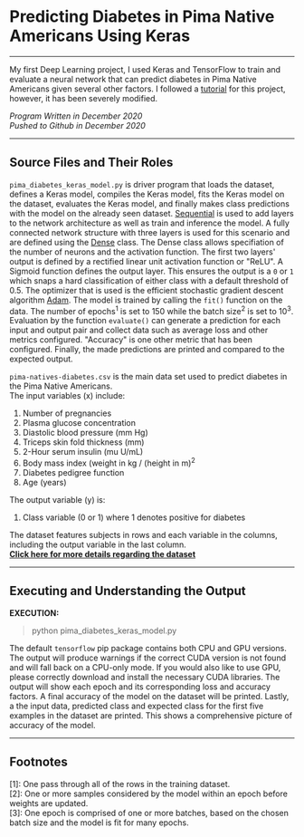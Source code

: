 # Predicting Diabetes in Pima Native Americans Using Keras
***
My first Deep Learning project, I used Keras and TensorFlow to train and evaluate a neural network that can predict diabetes in Pima Native Americans given several other factors. I followed a [tutorial](https://machinelearningmastery.com/tutorial-first-neural-network-python-keras/) for this project, however, it has been severely modified.

*Program Written in December 2020*  
*Pushed to Github in December 2020*

***

## Source Files and Their Roles

`pima_diabetes_keras_model.py` is driver program that loads the dataset, defines a Keras model, compiles the Keras model, fits the Keras model on the dataset, evaluates the Keras model, and finally makes class predictions with the model on the already seen dataset. [Sequential](https://keras.io/api/models/sequential/) is used to add layers to the network architecture as well as train and inference the model. A fully connected network structure with three layers is used for this scenario and are defined using the [Dense](https://keras.io/api/layers/core_layers/dense/) class. The Dense class allows specifiation of the number of neurons and the activation function. The first two layers' output is defined by a rectified linear unit activation function or "ReLU". A Sigmoid function defines the output layer. This ensures the output is a `0` or `1` which snaps a hard classification of either class with a default threshold of 0.5. The optimizer that is used is the efficient stochastic gradient descent algorithm [Adam](https://ruder.io/optimizing-gradient-descent/index.html#adam). The model is trained by calling the `fit()` function on the data. The number of epochs<sup>1</sup> is set to 150 while the batch size<sup>2</sup> is set to 10<sup>3</sup>. Evaluation by the function `evaluate()` can generate a prediction for each input and output pair and collect data such as average loss and other metrics configured. "Accuracy" is one other metric that has been configured. Finally, the made predictions are printed and compared to the expected output.

`pima-natives-diabetes.csv` is the main data set used to predict diabetes in the Pima Native Americans.   
The input variables (x) include:
  1. Number of pregnancies
  2. Plasma glucose concentration
  3. Diastolic blood pressure (mm Hg)
  4. Triceps skin fold thickness (mm)
  5. 2-Hour serum insulin (mu U/mL)
  6. Body mass index (weight in kg / (height in m)<sup>2</sup>
  7. Diabetes pedigree function
  8. Age (years)

The output variable (y) is:
  1. Class variable (0 or 1) where 1 denotes positive for diabetes

The dataset features subjects in rows and each variable in the columns, including the output variable in the last column.   
**[Click here for more details regarding the dataset](https://raw.githubusercontent.com/jbrownlee/Datasets/master/pima-indians-diabetes.names)**

***

## Executing and Understanding the Output

**EXECUTION:**
> python pima_diabetes_keras_model.py

The default `tensorflow` pip package contains both CPU and GPU versions. The output will produce warnings if the correct CUDA version is not found and will fall back on a CPU-only mode. If you would also like to use GPU, please correctly download and install the necessary CUDA libraries. The output will show each epoch and its corresponding loss and accuracy factors. A final accuracy of the model on the dataset will be printed. Lastly, a the input data, predicted class and expected class for the first five examples in the dataset are printed. This shows a comprehensive picture of accuracy of the model. 

***

## Footnotes

[1]: One pass through all of the rows in the training dataset.  
[2]: One or more samples considered by the model within an epoch before weights are updated.  
[3]: One epoch is comprised of one or more batches, based on the chosen batch size and the model is fit for many epochs.
